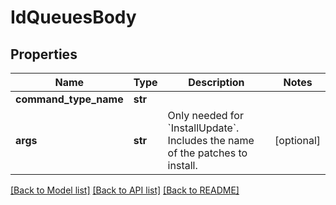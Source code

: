 # IdQueuesBody

## Properties
Name | Type | Description | Notes
------------ | ------------- | ------------- | -------------
**command_type_name** | **str** |  | 
**args** | **str** | Only needed for &#x60;InstallUpdate&#x60;. Includes the name of the patches to install. | [optional] 

[[Back to Model list]](../README.md#documentation-for-models) [[Back to API list]](../README.md#documentation-for-api-endpoints) [[Back to README]](../README.md)

